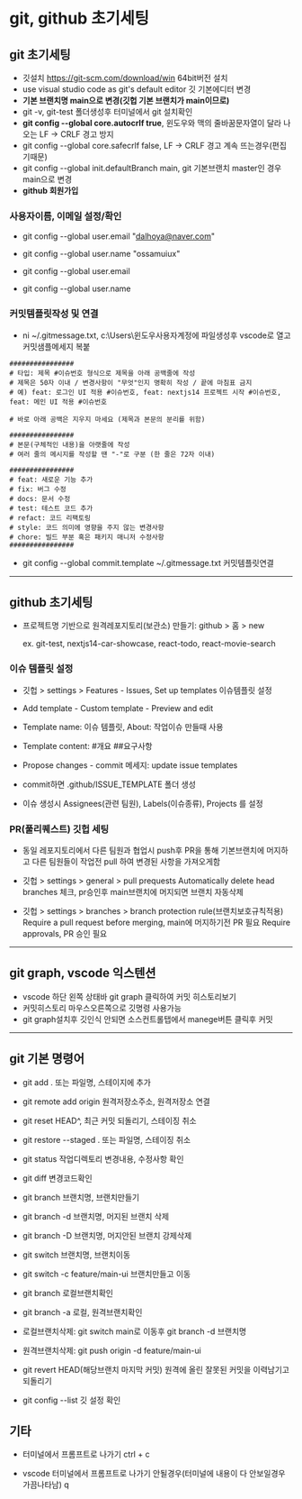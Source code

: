 # git, github 초기세팅

## git 초기세팅

- 깃설치 https://git-scm.com/download/win 64bit버전 설치
- use visual studio code as git's default editor 깃 기본에디터 변경
- **기본 브랜치명 main으로 변경(깃헙 기본 브랜치가 main이므로)**
- git -v, git-test 폴더생성후 터미널에서 git 설치확인
- **git config --global core.autocrlf true**, 윈도우와 맥의 줄바꿈문자열이 달라 나오는 LF -> CRLF 경고 방지
- git config --global core.safecrlf false, LF -> CRLF 경고 계속 뜨는경우(편집기때문)
- git config --global init.defaultBranch main, git 기본브랜치 master인 경우 main으로 변경
- **github 회원가입**

### 사용자이름, 이메일 설정/확인

- git config --global user.email "[dalhoya@naver.com](mailto:dalhoya@naver.com)"

- git config --global user.name "ossamuiux"

- git config --global user.email

- git config --global user.name

### 커밋템플릿작성 및 연결

- ni ~/.gitmessage.txt, c:\Users\윈도우사용자계정에 파일생성후 vscode로 열고 커밋샘플메세지 복붙

```textile
################
# 타입: 제목 #이슈번호 형식으로 제목을 아래 공백줄에 작성
# 제목은 50자 이내 / 변경사항이 "무엇"인지 명확히 작성 / 끝에 마침표 금지
# 예) feat: 로그인 UI 적용 #이슈번호, feat: nextjs14 프로젝트 시작 #이슈번호, feat: 메인 UI 적용 #이슈번호

# 바로 아래 공백은 지우지 마세요 (제목과 본문의 분리를 위함)

################
# 본문(구체적인 내용)을 아랫줄에 작성
# 여러 줄의 메시지를 작성할 땐 "-"로 구분 (한 줄은 72자 이내)

################
# feat: 새로운 기능 추가
# fix: 버그 수정
# docs: 문서 수정
# test: 테스트 코드 추가
# refact: 코드 리팩토링
# style: 코드 의미에 영향을 주지 않는 변경사항
# chore: 빌드 부분 혹은 패키지 매니저 수정사항
################
```

- git config --global commit.template ~/.gitmessage.txt 커밋템플릿연결

---

## github 초기세팅

- 프로젝트명 기반으로 원격레포지토리(보관소) 만들기: github > 홈 > new
  
  ex. git-test, nextjs14-car-showcase, react-todo, react-movie-search

### 이슈 템플릿 설정

- 깃헙 > settings > Features - Issues, Set up templates 이슈템플릿 설정

- Add template - Custom template - Preview and edit

- Template name: 이슈 템플릿, About: 작업이슈 만들때 사용

- Template content: #개요 ##요구사항

- Propose changes - commit 메세지: update issue templates

- commit하면 .github/ISSUE_TEMPLATE 폴더 생성

- 이슈 생성시 Assignees(관련 팀원), Labels(이슈종류), Projects 를 설정

### PR(풀리퀘스트) 깃헙 세팅

- 동일 레포지토리에서 다른 팀원과 협업시 push후 PR을 통해 기본브랜치에 머지하고 다른 팀원들이 작업전 pull 하여 변경된 사항을 가져오게함

- 깃헙 > settings > general > pull prequests
  Automatically delete head branches 체크, pr승인후 main브랜치에 머지되면 브랜치 자동삭제

- 깃헙 > settings > branches > branch protection rule(브랜치보호규칙적용) 
  Require a pull request before merging, main에 머지하기전 PR 필요
  Require approvals, PR 승인 필요

---

## git graph, vscode 익스텐션

- vscode 하단 왼쪽 상태바 git graph 클릭하여 커밋 히스토리보기
- 커밋히스토리 마우스오른쪽으로 깃명령 사용가능
- git graph설치후 깃인식 안되면 소스컨트롤탭에서 manege버튼 클릭후 커밋

---

## git 기본 명령어

- git add . 또는 파일명, 스테이지에 추가

- git remote add origin 원격저장소주소, 원격저장소 연결

- git reset HEAD^, 최근 커밋 되돌리기, 스테이징 취소

- git restore --staged . 또는 파일명, 스테이징 취소

- git status 작업디렉토리 변경내용, 수정사항 확인

- git diff 변경코드확인

- git branch 브랜치명, 브랜치만들기

- git branch -d 브랜치명, 머지된 브랜치 삭제

- git branch -D 브랜치명, 머지안된 브랜치 강제삭제

- git switch 브랜치명, 브랜치이동

- git switch -c feature/main-ui 브랜치만들고 이동

- git branch 로컬브랜치확인

- git branch -a 로컬, 원격브랜치확인

- 로컬브랜치삭제: git switch main로 이동후 git branch -d 브랜치명

- 원격브랜치삭제: git push origin -d feature/main-ui

- git revert HEAD(해당브랜치 마지막 커밋) 원격에 올린 잘못된 커밋을 이력남기고 되돌리기

- git config --list 깃 설정 확인

## 기타

- 터미널에서 프롬프트로 나가기 ctrl + c

- vscode 터미널에서 프롬프트로 나가기 안될경우(터미널에 내용이 다 안보일경우 가끔나타남) q
